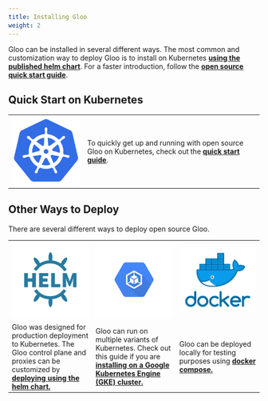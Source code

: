 ```yaml
---
title: Installing Gloo
weight: 2
---
```


Gloo can be installed in several different ways. The most common and customization way to deploy Gloo is to 
install on Kubernetes **[using the published helm chart](install_with_helm)**. For a faster introduction, 
follow the **[open source quick start guide](quick_start)**. 

## Quick Start on Kubernetes

<table>
<tr>
<td  width="30%">
<img src="kube.png" />
</td>
<td>
To quickly get up and running with open source Gloo on Kubernetes, check out the <a href="quick_start"><b>quick start guide</b></a>. 
</td>
</tr>
</table>

## Other Ways to Deploy

There are several different ways to deploy open source Gloo. 

<div class="table">
<table>
<tr>
<td width="33%"><img src="helm.png"/></td>
<td width="33%"><img src="gke-logo.png" /></td>
<td width="33%"><img src="docker.png"/></td>
</tr>
<tr>
<td>
Gloo was designed for production deployment to Kubernetes. The Gloo control plane and proxies can be customized 
by <a href="install_with_helm"><b>deploying using the helm chart.</b></a> 
</td>
<td>
Gloo can run on multiple variants of Kubernetes. Check out this guide if you are <a href="gke"><b>installing on a Google Kubernetes Engine (GKE) cluster.</b></a> 
</td>
<td>
Gloo can be deployed locally for testing purposes using <b><a href="docker-compose">docker compose.</a></b>  
</td>
</tr>
</table>
</div>

